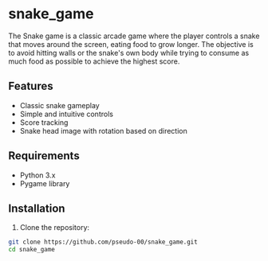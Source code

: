 # snake_game
The Snake game is a classic arcade game where the player controls a snake that moves around the screen, eating food to grow longer. The objective is to avoid hitting walls or the snake's own body while trying to consume as much food as possible to achieve the highest score.

## Features

- Classic snake gameplay
- Simple and intuitive controls
- Score tracking
- Snake head image with rotation based on direction

## Requirements

- Python 3.x
- Pygame library

## Installation

1. Clone the repository:

```bash
git clone https://github.com/pseudo-00/snake_game.git
cd snake_game
